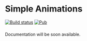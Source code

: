 # Simple Animations

[![Build status](https://dev.azure.com/felix0418/Simple%20Animations/_apis/build/status/CI%20Testing)](https://dev.azure.com/felix0418/Simple%20Animations/_build/latest?definitionId=1)
[![Pub](https://img.shields.io/pub/v/simple_animations.svg)](https://pub.dartlang.org/packages/simple_animations)

###

Documentation will be soon available.